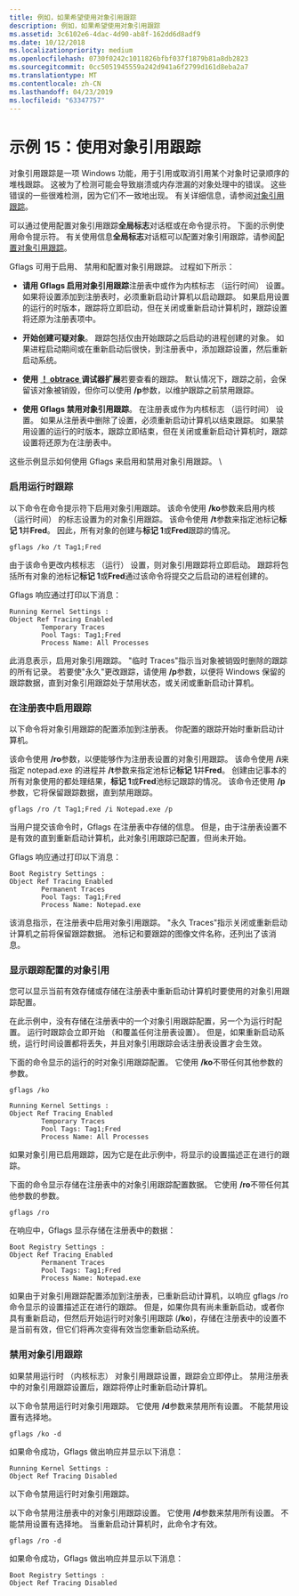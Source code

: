 ```yaml
---
title: 例如，如果希望使用对象引用跟踪
description: 例如，如果希望使用对象引用跟踪
ms.assetid: 3c6102e6-4dac-4d90-ab8f-162dd6d8adf9
ms.date: 10/12/2018
ms.localizationpriority: medium
ms.openlocfilehash: 0730f0242c1011826bfbf037f1879b81a8db2823
ms.sourcegitcommit: 0cc5051945559a242d941a6f2799d161d8eba2a7
ms.translationtype: MT
ms.contentlocale: zh-CN
ms.lasthandoff: 04/23/2019
ms.locfileid: "63347757"
---
```

# <a name="example-15-using-object-reference-tracing"></a>示例 15：使用对象引用跟踪


对象引用跟踪是一项 Windows 功能，用于引用或取消引用某个对象时记录顺序的堆栈跟踪。 这被为了检测可能会导致崩溃或内存泄漏的对象处理中的错误。 这些错误的一些很难检测，因为它们不一致地出现。 有关详细信息，请参阅[对象引用跟踪](object-reference-tracing.md)。

可以通过使用配置对象引用跟踪**全局标志**对话框或在命令提示符。 下面的示例使用命令提示符。 有关使用信息**全局标志**对话框可以配置对象引用跟踪，请参阅[配置对象引用跟踪](configuring-object-reference-tracing.md)。

Gflags 可用于启用、 禁用和配置对象引用跟踪。 过程如下所示：

-   **请用 Gflags 启用对象引用跟踪**注册表中或作为内核标志 （运行时间） 设置。 如果将设置添加到注册表时，必须重新启动计算机以启动跟踪。 如果启用设置的运行的时版本，跟踪将立即启动，但在关闭或重新启动计算机时，跟踪设置将还原为注册表项中。

-   **开始创建可疑对象**。 跟踪包括仅由开始跟踪之后启动的进程创建的对象。 如果进程启动期间或在重新启动后很快，到注册表中，添加跟踪设置，然后重新启动系统。

-   **使用** [ **！ obtrace** ](-obtrace.md) **调试器扩展**若要查看的跟踪。 默认情况下，跟踪之前，会保留该对象被销毁，但你可以使用 **/p**参数，以维护跟踪之前禁用跟踪。

-   **使用 Gflags 禁用对象引用跟踪**。 在注册表或作为内核标志 （运行时间） 设置。 如果从注册表中删除了设置，必须重新启动计算机以结束跟踪。 如果禁用设置的运行的时版本，跟踪立即结束，但在关闭或重新启动计算机时，跟踪设置将还原为在注册表中。

这些示例显示如何使用 Gflags 来启用和禁用对象引用跟踪。 \\

### <a name="span-idenableruntimetracingspanspan-idenableruntimetracingspanenable-run-time-tracing"></a><span id="enable_run_time_tracing"></span><span id="ENABLE_RUN_TIME_TRACING"></span>启用运行时跟踪

以下命令在命令提示符下启用对象引用跟踪。 该命令使用 **/ko**参数来启用内核 （运行时间） 的标志设置为的对象引用跟踪。 该命令使用 **/t**参数来指定池标记**标记 1**并**Fred**。 因此，所有对象的创建与**标记 1**或**Fred**跟踪的情况。

```console
gflags /ko /t Tag1;Fred
```

由于该命令更改内核标志 （运行） 设置，则对象引用跟踪将立即启动。 跟踪将包括所有对象的池标记**标记 1**或**Fred**通过该命令将提交之后启动的进程创建的。

Gflags 响应通过打印以下消息：

```console
Running Kernel Settings :
Object Ref Tracing Enabled
        Temporary Traces
        Pool Tags: Tag1;Fred
        Process Name: All Processes
```

此消息表示，启用对象引用跟踪。 "临时 Traces"指示当对象被销毁时删除的跟踪的所有记录。 若要使"永久"更改跟踪，请使用 **/p**参数，以便将 Windows 保留的跟踪数据，直到对象引用跟踪处于禁用状态，或关闭或重新启动计算机。

### <a name="span-idenabletracingintheregistryspanspan-idenabletracingintheregistryspanenable-tracing-in-the-registry"></a><span id="enable_tracing_in_the_registry"></span><span id="ENABLE_TRACING_IN_THE_REGISTRY"></span>在注册表中启用跟踪

以下命令将对象引用跟踪的配置添加到注册表。 你配置的跟踪开始时重新启动计算机。

该命令使用 **/ro**参数，以便能够作为注册表设置的对象引用跟踪。 该命令使用 **/i**来指定 notepad.exe 的进程并 **/t**参数来指定池标记**标记 1**并**Fred**。 创建由记事本的所有对象使用的都处理结果，**标记 1**或**Fred**池标记跟踪的情况。 该命令还使用 **/p**参数，它将保留跟踪数据，直到禁用跟踪。

```console
gflags /ro /t Tag1;Fred /i Notepad.exe /p
```

当用户提交该命令时，Gflags 在注册表中存储的信息。 但是，由于注册表设置不是有效的直到重新启动计算机，此对象引用跟踪已配置，但尚未开始。

Gflags 响应通过打印以下消息：

```console
Boot Registry Settings :
Object Ref Tracing Enabled
        Permanent Traces
        Pool Tags: Tag1;Fred
        Process Name: Notepad.exe
```

该消息指示，在注册表中启用对象引用跟踪。 "永久 Traces"指示关闭或重新启动计算机之前将保留跟踪数据。 池标记和要跟踪的图像文件名称，还列出了该消息。

### <a name="span-iddisplaytheobjectreferencetracingconfigurationspanspan-iddisplaytheobjectreferencetracingconfigurationspandisplay-the-object-reference-tracing-configuration"></a><span id="display_the_object_reference_tracing_configuration"></span><span id="DISPLAY_THE_OBJECT_REFERENCE_TRACING_CONFIGURATION"></span>显示跟踪配置的对象引用

您可以显示当前有效存储或存储在注册表中重新启动计算机时要使用的对象引用跟踪配置。

在此示例中，没有存储在注册表中的一个对象引用跟踪配置，另一个为运行时配置。 运行时跟踪会立即开始 （和覆盖任何注册表设置）。 但是，如果重新启动系统，运行时间设置都将丢失，并且对象引用跟踪会话注册表设置才会生效。

下面的命令显示的运行的时对象引用跟踪配置。 它使用 **/ko**不带任何其他参数的参数。

```console
gflags /ko
```

```console
Running Kernel Settings :
Object Ref Tracing Enabled
        Temporary Traces
        Pool Tags: Tag1;Fred
        Process Name: All Processes
```

如果对象引用已启用跟踪，因为它是在此示例中，将显示的设置描述正在进行的跟踪。

下面的命令显示存储在注册表中的对象引用跟踪配置数据。 它使用 **/ro**不带任何其他参数的参数。

```console
gflags /ro
```

在响应中，Gflags 显示存储在注册表中的数据：

```console
Boot Registry Settings :
Object Ref Tracing Enabled
        Permanent Traces
        Pool Tags: Tag1;Fred
        Process Name: Notepad.exe
```

如果由于对象引用跟踪配置添加到注册表，已重新启动计算机，以响应 gflags /ro 命令显示的设置描述正在进行的跟踪。 但是，如果你具有尚未重新启动，或者你具有重新启动，但然后开始运行时对象引用跟踪 (**/ko**)，存储在注册表中的设置不是当前有效，但它们将再次变得有效当您重新启动系统。

### <a name="span-iddisableobjectreferencetracingspanspan-iddisableobjectreferencetracingspandisable-object-reference-tracing"></a><span id="disable_object_reference_tracing"></span><span id="DISABLE_OBJECT_REFERENCE_TRACING"></span>禁用对象引用跟踪

如果禁用运行时 （内核标志） 对象引用跟踪设置，跟踪会立即停止。 禁用注册表中的对象引用跟踪设置后，跟踪将停止时重新启动计算机。

以下命令禁用运行时对象引用跟踪。 它使用 **/d**参数来禁用所有设置。 不能禁用设置有选择地。

```console
gflags /ko -d
```

如果命令成功，Gflags 做出响应并显示以下消息：

```console
Running Kernel Settings :
Object Ref Tracing Disabled
```

以下命令禁用运行时对象引用跟踪。

以下命令禁用注册表中的对象引用跟踪设置。 它使用 **/d**参数来禁用所有设置。 不能禁用设置有选择地。 当重新启动计算机时，此命令才有效。

```console
gflags /ro -d
```

如果命令成功，Gflags 做出响应并显示以下消息：

```console
Boot Registry Settings :
Object Ref Tracing Disabled
```

 

 





